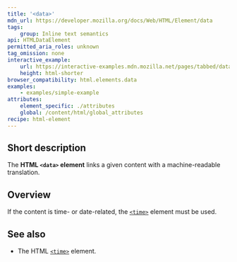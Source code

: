 ```yaml
---
title: '<data>'
mdn_url: https://developer.mozilla.org/docs/Web/HTML/Element/data
tags:
    group: Inline text semantics
api: HTMLDataElement
permitted_aria_roles: unknown
tag_omission: none
interactive_example:
    url: https://interactive-examples.mdn.mozilla.net/pages/tabbed/data.html
    height: html-shorter
browser_compatibility: html.elements.data
examples:
    - examples/simple-example
attributes:
    element_specific: ./attributes
    global: /content/html/global_attributes
recipe: html-element
---
```


## Short description

The **HTML `<data>` element** links a given content with a
machine-readable translation.

## Overview

If the content is time- or date-related, the
[`<time>`](/en-US/docs/Web/HTML/Element/time) element must be used.

## See also

- The HTML [`<time>`](/en-US/docs/Web/HTML/Element/time) element.
